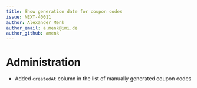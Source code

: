 ```yaml
---
title: Show generation date for coupon codes
issue: NEXT-40011
author: Alexander Menk
author_email: a.menk@imi.de
author_github: amenk
---
```

# Administration
* Added `createdAt` column in the list of manually generated coupon codes
